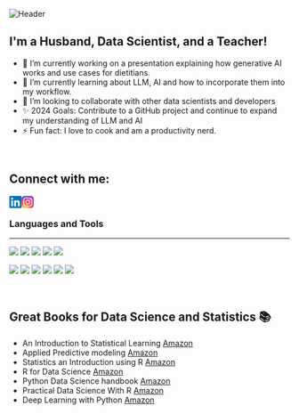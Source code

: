 <!-- ![Header](./pngs/github-header-image.png) -->
<!-- ### Hi there, I am Patrick - aka [patrickA25][website] 👋 -->
![Header](https://github.com/patrickA25/patrickA25/assets/41715581/3e45e635-fd85-46cf-8cb9-2f6345c6769e)

 
## I'm a Husband, Data Scientist, and a Teacher!
- 🔭 I’m currently working on a presentation explaining how generative AI works and use cases for dietitians.
- 🌱 I’m currently learning about LLM, AI and how to incorporate them into my workflow. 
- 👯 I’m looking to collaborate with other data scientists and developers
- ✨ 2024 Goals: Contribute to a GitHub project and continue to expand my understanding of LLM and AI
- ⚡ Fun fact: I love to cook and am a productivity nerd.
<br />

## Connect with me:
[<img align="left" alt="payers | LinkedIn" width="22px" src="https://github.com/patrickA25/patrickA25/blob/assets/linkedin.png" />][linkedin]

[<img align="left" alt="payers | Instagram" width="22px" src="https://github.com/patrickA25/patrickA25/blob/assets/insta.png" />][instagram]

<br />

 ### Languages and Tools
---
<!---
<!--SQL  Badges --->
<!--<img align="left" alt="SQL" width="48px" src="https://raw.githubusercontent.com/github/explore/80688e429a7d4ef2fca1e82350fe8e3517d3494d/topics/sql/sql.png" />
<!--GIT  Badges --->
<!--<img align="left" alt="Git" width="48px" src="https://raw.githubusercontent.com/github/explore/80688e429a7d4ef2fca1e82350fe8e3517d3494d/topics/git/git.png" />
<!--GitHub  Badges --->
<!--<img align="left" alt="GitHub" width="48px" src="https://raw.githubusercontent.com/github/explore/78df643247d429f6cc873026c0622819ad797942/topics/github/github.png" />
<!--Terminal  Badges --->
<!--<img align="left" alt="Terminal" width="48px" src="https://raw.githubusercontent.com/github/explore/80688e429a7d4ef2fca1e82350fe8e3517d3494d/topics/terminal/terminal.png" />
<!--Looker  Badges --->
<!--<img align="left" alt="Looker" width="48px" src="https://github.com/patrickA25/patrickA25/blob/assets/Looker_logo.png" />
<!--MSSQL Badges --->
<!--<img align="left" alt="MSSQL" width="48px" src="https://github.com/patrickA25/patrickA25/blob/assets/MSSQL.png" />
<!--Oracle  Badges --->
<!--<img align="left" alt="Oracle" width="48px" src="https://github.com/patrickA25/patrickA25/blob/assets/Oracle_SQL.png" />
<!--R  Badges --->
<!--<img align="left" alt="R" width="48px" src="https://github.com/patrickA25/patrickA25/blob/assets/RLogo.png" />--->
<!--Rstudio  Badges --->
<!--<img align="left" alt="Rstudio" width="48px" src="https://github.com/patrickA25/patrickA25/blob/assets/RStudio.png" />--->
<!--Python  Badges --->
<!--<img align="left" alt="Python" width="48px" src="https://github.com/patrickA25/patrickA25/blob/assets/python.png" />--->
<!--Snowflake  Badges --->
<!--<img align="left" alt="Snowflake" width="48px" src="https://github.com/patrickA25/patrickA25/blob/assets/snowflake.png" />--->
<!--VS Code  Badges --->
<!--<img align="left" alt="Visual Studio Code" width="48px" src="https://raw.githubusercontent.com/github/explore/80688e429a7d4ef2fca1e82350fe8e3517d3494d/topics/visual-studio-code/visual-studio-code.png" />--->
<!--SQL  Badges --->
<!--<img src="https://img.shields.io/badge/Codecov-F01F7A?style=for-the-badge&logo=Codecov&logoColor=white" /> 
--->
<!--- all shields found from https://github.com/alexandresanlim/Badges4-README.md-Profile --->
<img src="https://img.shields.io/badge/GitHub-100000?style=for-the-badge&logo=github&logoColor=white" /> <img src="https://img.shields.io/badge/Microsoft%20SQL%20Server-CC2927?style=for-the badge&logo=microsoft%20sql%20server&logoColor=white" />
<img src="https://img.shields.io/badge/GIT-E44C30?style=for-the-badge&logo=git&logoColor=white" /> <img src="https://img.shields.io/badge/windows%20terminal-4D4D4D?style=for-the-badge&logo=windows%20terminal&logoColor=white">
<img src="https://img.shields.io/badge/Oracle-F80000?style=for-the-badge&logo=oracle&logoColor=black"/>

<img src = "https://img.shields.io/badge/RStudio-75AADB?style=for-the-badge&logo=RStudio&logoColor=white" /> <img src = "https://img.shields.io/badge/Python-FFD43B?style=for-the-badge&logo=python&logoColor=blue" /> <img src = "https://img.shields.io/badge/Pandas-2C2D72?style=for-the-badge&logo=pandas&logoColor=white"> <img src = "https://img.shields.io/badge/VSCode-0078D4?style=for-the-badge&logo=visual%20studio%20code&logoColor=white" /> <img src = "https://img.shields.io/badge/PyCharm-000000.svg?&style=for-the-badge&logo=PyCharm&logoColor=white"> <img src = "https://img.shields.io/badge/Obsidian-483699?style=for-the-badge&logo=Obsidian&logoColor=white">


<br />

## Great Books for Data Science and Statistics 📚
* An Introduction to Statistical Learning [Amazon](https://www.amazon.com/Introduction-Statistical-Learning-Applications-Statistics/dp/1071614177/ref=sr_1_1?keywords=an+introduction+to+statistical+learning&qid=1645586347&sprefix=an+introduction+to+statistical+lear%2Caps%2C149&sr=8-1)
* Applied Predictive modeling [Amazon](https://www.amazon.com/Applied-Predictive-Modeling-Max-Kuhn/dp/1461468485/ref=sr_1_1?crid=PDCP0G3ZO99X&keywords=applied+predictive+modeling&qid=1645586452&sprefix=applied+predictive+modeling%2Caps%2C137&sr=8-1)
* Statistics an Introduction using R [Amazon](https://www.amazon.com/Statistics-Introduction-Michael-J-Crawley/dp/1118941098/ref=sr_1_2?keywords=statistics+an+introduction+using+r&qid=1645586501&sprefix=statistics+an+%2Caps%2C145&sr=8-2)
* R for Data Science [Amazon](https://www.amazon.com/Data-Science-Transform-Visualize-Model/dp/1491910399/ref=sr_1_19?crid=1H3B728WNHIGR&keywords=r+from+data&qid=1645586540&sprefix=r+for+data%2Caps%2C177&sr=8-19)
* Python Data Science handbook [Amazon](https://www.amazon.com/Python-Data-Science-Handbook-Essential/dp/1491912057/ref=sr_1_1?crid=2VX63UOIM5OJ4&keywords=python+for+data+science&qid=1645586573&sprefix=python+for+data+science%2Caps%2C136&sr=8-1)
* Practical Data Science With R [Amazon](https://www.amazon.com/Practical-Data-Science-Nina-Zumel/dp/1617295876/ref=sr_1_1?crid=24VLKYQMU3N3R&keywords=practical+data+science+with+R&qid=1645586644&sprefix=practical+data+science+with+r%2Caps%2C134&sr=8-1)
* Deep Learning with Python [Amazon](https://www.amazon.com/Deep-Learning-Python-Francois-Chollet/dp/1617294438/ref=sr_1_4?crid=E9Z5GXYDKBT2&keywords=deep+learning+with+Python&qid=1645586713&sprefix=deep+learning+with+python%2Caps%2C139&sr=8-4)


<br />

[website]: https://www.ayersanalytics.com/about

[linkedin]: https://www.linkedin.com/in/patrick-a-65b053122/

[instagram]: https://www.instagram.com/zerocool14/


<!--
**patrickA25/patrickA25** is a ✨ _special_ ✨ repository because its `README.md` (this file) appears on your GitHub profile.

Here are some ideas to get you started:
## 

- 💬 Ask me about ...
- 📫 How to reach me: ...
- 😄 Pronouns: ...
- 🤔 I’m looking for help with ...

-->
